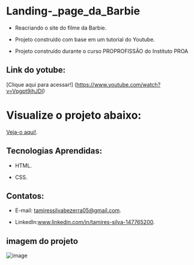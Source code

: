 # Landing-_page_da_Barbie

 - Reacriando o site do filme da Barbie.
   
 - Projeto construído com base em um tutorial do Youtube.

 - Projeto construído durante o curso PROPROFISSÃO do Instituto PROA
   
## Link do yotube:

 [Clique aqui para acessar!] (https://www.youtube.com/watch?v=Vpgpt9jhJDI)


# Visualize o projeto abaixo:

[Veja-o aqui!](https://lista-de-tarefas-topaz-three.vercel.app/).
   
## Tecnologias Aprendidas:
 - HTML.
   
 - CSS.

## Contatos:
 - E-mail: tamiressilvabezerra05@gmail.com.
   
 - LinkedIn:www.linkedin.com/in/tamires-silva-147765200.

    
    
## imagem do projeto

![image](https://github.com/tamiressil/Landing-_page_da_Barbie/assets/163886976/ec6efd0c-ec59-407b-8e07-6d04d8acfe36)


